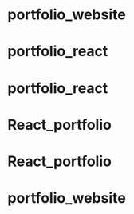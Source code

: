 # portfolio_website
# portfolio_react
# portfolio_react
# React_portfolio
# React_portfolio
# portfolio_website

